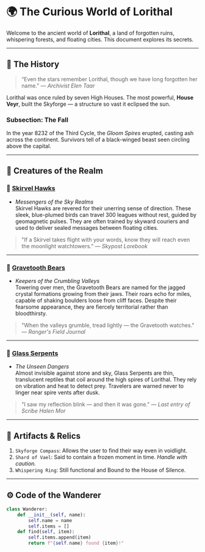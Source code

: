 # 🌍 The Curious World of Lorithal

Welcome to the ancient world of **Lorithal**, a land of forgotten ruins, whispering forests, and floating cities. This document explores its secrets.

---

## 🏰 The History

> “Even the stars remember Lorithal, though we have long forgotten her name.” — *Archivist Elen Taar*

Lorithal was once ruled by seven High Houses. The most powerful, **House Veyr**, built the Skyforge — a structure so vast it eclipsed the sun.

### Subsection: The Fall

In the year 8232 of the Third Cycle, the *Gloom Spires* erupted, casting ash across the continent. Survivors tell of a black-winged beast seen circling above the capital.

---

## 🐉 Creatures of the Realm

### 🦅 [Skirvel Hawks](/blog/skirvel-hawks)

- *Messengers of the Sky Realms*  
Skirvel Hawks are revered for their unerring sense of direction. These sleek, blue-plumed birds can travel 300 leagues without rest, guided by geomagnetic pulses. They are often trained by skyward couriers and used to deliver sealed messages between floating cities.

> "If a Skirvel takes flight with your words, know they will reach even the moonlight watchtowers." — *Skypost Lorebook*

---

### 🐻 [Gravetooth Bears](/blog/gravetooth-bears)

- *Keepers of the Crumbling Valleys*  
Towering over men, the Gravetooth Bears are named for the jagged crystal formations growing from their jaws. Their roars echo for miles, capable of shaking boulders loose from cliff faces. Despite their fearsome appearance, they are fiercely territorial rather than bloodthirsty.

> "When the valleys grumble, tread lightly — the Gravetooth watches." — *Ranger's Field Journal*

---

### 🐍 [Glass Serpents](/blog/glass-serpents)

- *The Unseen Dangers*  
Almost invisible against stone and sky, Glass Serpents are thin, translucent reptiles that coil around the high spires of Lorithal. They rely on vibration and heat to detect prey. Travelers are warned never to linger near spire vents after dusk.

> "I saw my reflection blink — and then it was gone." — *Last entry of Scribe Halen Mor*

---

## 🧭 Artifacts & Relics

1. `Skyforge Compass`: Allows the user to find their way even in voidlight.  
2. `Shard of Vael`: Said to contain a frozen moment in time. *Handle with caution.*  
3. `Whispering Ring`: Still functional and Bound to the House of Silence.

---

## ⚙️ Code of the Wanderer

```python
class Wanderer:
    def __init__(self, name):
        self.name = name
        self.items = []
    def find(self, item):
        self.items.append(item)
        return f"{self.name} found {item}!"
```